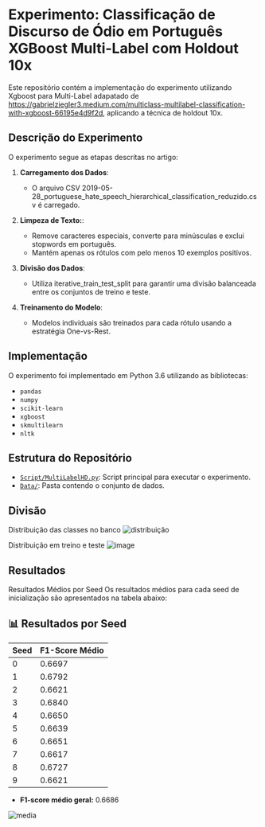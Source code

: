 # Experimento: Classificação de Discurso de Ódio em Português XGBoost Multi-Label com Holdout 10x

Este repositório contém a implementação do experimento utilizando Xgboost para Multi-Label adapatado de https://gabrielziegler3.medium.com/multiclass-multilabel-classification-with-xgboost-66195e4d9f2d, aplicando a técnica de holdout 10x. 

## Descrição do Experimento
O experimento segue as etapas descritas no artigo:

1. **Carregamento dos Dados**:
   - O arquivo CSV 2019-05-28_portuguese_hate_speech_hierarchical_classification_reduzido.csv é carregado.   

2. **Limpeza de Texto:**:
     - Remove caracteres especiais, converte para minúsculas e exclui stopwords em português.
     - Mantém apenas os rótulos com pelo menos 10 exemplos positivos.
      
3. **Divisão dos Dados**:
   - Utiliza iterative_train_test_split para garantir uma divisão balanceada entre os conjuntos de treino e teste.
  
4. **Treinamento do Modelo**:
   - Modelos individuais são treinados para cada rótulo usando a estratégia One-vs-Rest.
   
     
## Implementação
O experimento foi implementado em Python 3.6 utilizando as bibliotecas:
- `pandas`
- `numpy`
- `scikit-learn`
- `xgboost`
- `skmultilearn`
- `nltk`

## Estrutura do Repositório
- [`Script/MultiLabelHD.py`](https://github.com/Carlosbera7/MultiLabelHoldOut/blob/main/Script/MultiLabelHD.py): Script principal para executar o experimento.
- [`Data/`](https://github.com/Carlosbera7/MultiLabelHoldOut/tree/main/Data): Pasta contendo o conjunto de dados.

## Divisão

Distribuição das classes no banco
![distribuição](https://github.com/user-attachments/assets/aaf08dd0-6d50-442d-97f9-9f40698210f8)

Distribuição em treino e teste
![image](https://github.com/user-attachments/assets/5a3a419a-565c-4942-b151-32b816343772)



## Resultados
Resultados Médios por Seed
Os resultados médios para cada seed de inicialização são apresentados na tabela abaixo:

## 📊 Resultados por Seed

| Seed | F1-Score Médio |
|------|----------------|
| 0    | 0.6697         |
| 1    | 0.6792         |
| 2    | 0.6621         |
| 3    | 0.6840         |
| 4    | 0.6650         |
| 5    | 0.6639         |
| 6    | 0.6651         |
| 7    | 0.6617         |
| 8    | 0.6727         |
| 9    | 0.6621         |

- **F1-score médio geral:** 0.6686  


![media](https://github.com/user-attachments/assets/d5e35965-e59a-44be-87ae-890cb30501f6)







